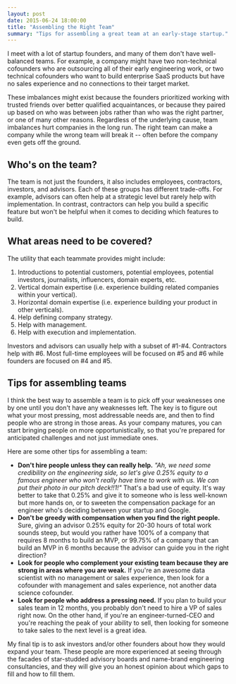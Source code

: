 ```yaml
---
layout: post
date: 2015-06-24 18:00:00
title: "Assembling the Right Team"
summary: "Tips for assembling a great team at an early-stage startup."
---
```


I meet with a lot of startup founders, and many of them don't have well-balanced teams. For example, a company might have two non-technical cofounders who are outsourcing all of their early engineering work, or two technical cofounders who want to build enterprise SaaS products but have no sales experience and no connections to their target market.

These imbalances might exist because the founders prioritized working with trusted friends over better qualified acquaintances, or because they paired up based on who was between jobs rather than who was the right partner, or one of many other reasons. Regardless of the underlying cause, team imbalances hurt companies in the long run. The right team can make a company while the wrong team will break it -- often before the company even gets off the ground.

## Who's on the team?
The team is not just the founders, it also includes employees, contractors, investors, and advisors. Each of these groups has different trade-offs. For example, advisors can often help at a strategic level but rarely help with implementation. In contrast, contractors can help you build a specific feature but won't be helpful when it comes to  deciding which features to build.

## What areas need to be covered?
The utility that each teammate provides might include:

1. Introductions to potential customers, potential employees, potential investors, journalists, influencers, domain experts, etc.
1. Vertical domain expertise (i.e. experience building related companies within your vertical).
1. Horizontal domain expertise (i.e. experience building your product in other verticals).
1. Help defining company strategy.
1. Help with management.
1. Help with execution and implementation.

Investors and advisors can usually help with a subset of #1-#4. Contractors help with #6. Most full-time employees will be focused on #5 and #6 while founders are focused on #4 and #5.

## Tips for assembling teams
I think the best way to assemble a team is to pick off your weaknesses one by one until you don't have any weaknesses left. The key is to figure out what your most pressing, most addressable needs are, and then to find people who are strong in those areas. As your company matures, you can start bringing people on more opportunistically, so that you're prepared for anticipated challenges and not just immediate ones.

Here are some other tips for assembling a team:

* **Don't hire people unless they can really help.** _"Ah, we need some credibility on the engineering side, so let's give 0.25% equity to a famous engineer who won't really have time to work with us. We can put their photo in our pitch deck!!1!"_ That's a bad use of equity. It's way better to take that 0.25% and give it to someone who is less well-known but more hands on, or to sweeten the compensation package for an engineer who's deciding between your startup and Google.
* **Don't be greedy with compensation when you find the right people.** Sure, giving an advisor 0.25% equity for 20-30 hours of total work sounds steep, but would you rather have 100% of a company that requires 8 months to build an MVP, or 99.75% of a company that can build an MVP in 6 months because the advisor can guide you in the right direction?
* **Look for people who complement your existing team because they are strong in areas where you are weak.** If you're an awesome data scientist with no management or sales experience, then look for a cofounder with management and sales experience, not another data science cofounder.
* **Look for people who address a pressing need.** If you plan to build your sales team in 12 months, you probably don't need to hire a VP of sales right now. On the other hand, if you're an engineer-turned-CEO and you're reaching the peak of your ability to sell, then looking for someone to take sales to the next level is a great idea.

My final tip is to ask investors and/or other founders about how they would expand your team. These people are more experienced at seeing through the facades of star-studded advisory boards and name-brand engineering consultancies, and they will give you an honest opinion about which gaps to fill and how to fill them.